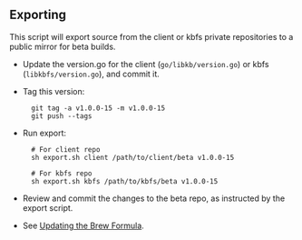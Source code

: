 ## Exporting

This script will export source from the client or kbfs private repositories to a public mirror for beta builds.

- Update the version.go for the client (`go/libkb/version.go`) or kbfs (`libkbfs/version.go`), and commit it.
- Tag this version:

        git tag -a v1.0.0-15 -m v1.0.0-15
        git push --tags

- Run export:

        # For client repo
        sh export.sh client /path/to/client/beta v1.0.0-15

        # For kbfs repo
        sh export.sh kbfs /path/to/kbfs/beta v1.0.0-15

- Review and commit the changes to the beta repo, as instructed by the export script.
- See [Updating the Brew Formula](https://github.com/keybase/homebrew-beta/blob/master/GUIDE.md#updating-the-formula).
